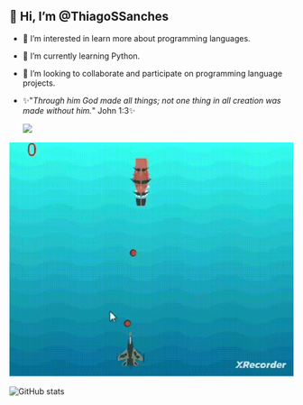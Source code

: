 <h2> 👋 Hi, I’m @ThiagoSSanches</h2>

- 👀 I’m interested in learn more about programming languages.
- 🌱 I’m currently learning Python.
- 💞️ I’m looking to collaborate and participate on programming language projects.
- ✨"<em>Through him God made all things; not one thing in all creation was made without him.</em>" John 1:3✨

  <a href="https://www.linkedin.com/in/thiagosoaressanches/" target="_blank"><img src="https://img.shields.io/badge/-LinkedIn-%230077B5?style=for-the-badge&logo=linkedin&logoColor=white" target="_blank"></a> 

<img src="gifplaneships.gif">

<!---
ThiagoSSanches/ThiagoSSanches is a ✨ special ✨ repository because its `README.md` (this file) appears on your GitHub profile.
You can click the Preview link to take a look at your changes.
--->



![GitHub stats](https://github-readme-stats.vercel.app/api?username=ThiagoSSanches&show_icons=true)
